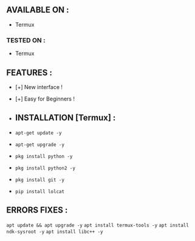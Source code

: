 ## AVAILABLE ON :

* Termux

### TESTED ON :

* Termux

## FEATURES :
* [+] New interface !
* [+] Easy for Beginners !

* ## INSTALLATION [Termux] :

* `apt-get update -y`
* `apt-get upgrade -y`
* `pkg install python -y`
* `pkg install python2 -y`
* `pkg install git -y`
* `pip install lolcat`



## ERRORS FIXES :
`apt update && apt upgrade -y`
`apt install termux-tools -y`
`apt install ndk-sysroot -y`
`apt install libc++ -y`

